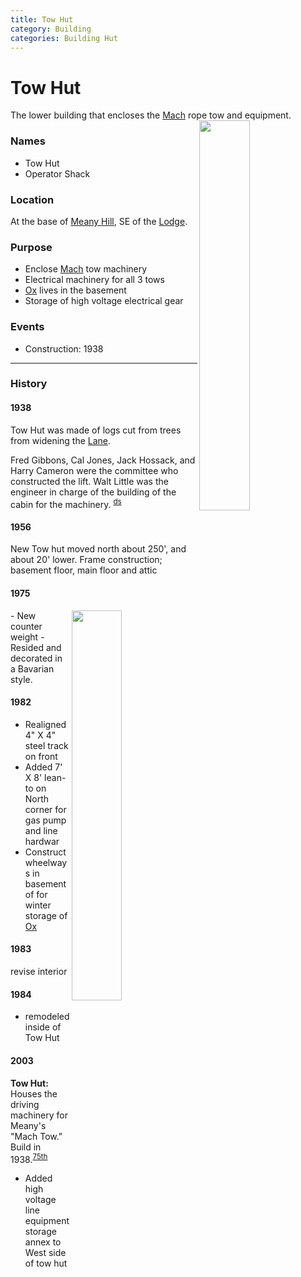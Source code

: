 ```yaml
---
title: Tow Hut
category: Building
categories: Building Hut
---
```

# Tow Hut
The lower building that encloses the [Mach](/Mach) rope tow and equipment.
<img src="/img/2020-Tow-Hut-SE.jpeg" style="width: 40%" align="right">

### Names
- Tow Hut
- Operator Shack

### Location
At the base of [Meany Hill](/Meany-Hill), SE of the [Lodge](/Lodge).

### Purpose
- Enclose [Mach](/Mach) tow machinery
- Electrical machinery for all 3 tows
- [Ox][] lives in the basement
- Storage of high voltage electrical gear

### Events
- Construction: 1938

---
### History
#### 1938

Tow Hut was made of logs cut from trees from widening the [Lane](/Run/Lane).

Fred Gibbons, Cal Jones, Jack Hossack, and Harry Cameron were the committee
who constructed the lift. Walt Little was the engineer in charge of the
building of the cabin for the machinery. <sup>[ds][]</sup>

#### 1956

New Tow hut moved north about 250', and about 20' lower. Frame construction; basement floor, main floor and attic

#### 1975
<img src="/img/2020-Tow-Hut-W.jpeg" style="width: 40%" align="right">
- New counter weight
- Resided and decorated in a Bavarian style.

#### 1982

- Realigned 4" X 4" steel track on front
- Added 7' X 8' lean-to on North corner for gas pump and line hardwar
- Construct wheelways in basement of for winter storage of [Ox][]

#### 1983

revise interior

#### 1984

- remodeled inside of Tow Hut

#### 2003

**Tow Hut:** Houses the driving machinery for Meany's "Mach Tow." Build in 1938.<sup>[75th][]</sup>
- Added high voltage line equipment storage annex to West side of tow hut


[75th]: /Event/Anniversary#75th
[ds]: /Person/Dawn-Steere
[hw]: /History-Walt "Meany History, by Walt Little"
[ma75]: /Mountaineer-Annual#1975
[Ox]: /Machine/Ox
[hr]: /History/Reports "Meany History Reports, by Idona Kellogg"
